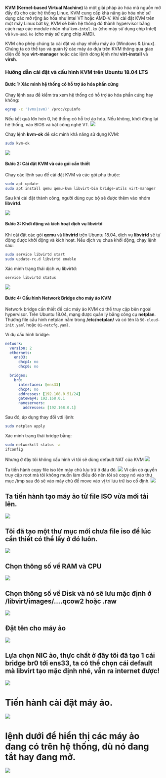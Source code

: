 **KVM (Kernel-based Virtual Machine)** là một giải pháp ảo hóa mã nguồn mở đầy đủ cho các hệ thống Linux. KVM cung cấp khả năng ảo hóa nhờ sử dụng các mở rộng ảo hóa như Intel VT hoặc AMD-V. Khi cài đặt KVM trên một máy Linux bất kỳ, KVM sẽ biến hệ thống đó thành hypervisor bằng cách nạp các module nhân như `kvm-intel.ko` (cho máy sử dụng chip Intel) và `kvm-amd.ko` (cho máy sử dụng chip AMD).

KVM cho phép chúng ta cài đặt và chạy nhiều máy ảo (Windows & Linux). Chúng ta có thể tạo và quản lý các máy ảo dựa trên KVM thông qua giao diện đồ họa **virt-manager** hoặc các lệnh dòng lệnh như **virt-install** và **virsh**.
### Hướng dẫn cài đặt và cấu hình KVM trên Ubuntu 18.04 LTS

#### Bước 1: Xác minh hệ thống có hỗ trợ ảo hóa phần cứng
Chạy lệnh sau để kiểm tra xem hệ thống có hỗ trợ ảo hóa phần cứng hay không:
```bash
egrep -c '(vmx|svm)' /proc/cpuinfo
```

Nếu kết quả lớn hơn 0, hệ thống có hỗ trợ ảo hóa. Nếu không, khởi động lại hệ thống, vào BIOS và bật công nghệ VT.
![](https://img001.prntscr.com/file/img001/TdgMGjZRSO63QiErMEFSNQ.png)

Chạy lệnh **kvm-ok** để xác minh khả năng sử dụng KVM:
```bash
sudo kvm-ok
```

![](https://img001.prntscr.com/file/img001/1GEwOW6RS5uQtkGrAtXKlQ.png)

#### Bước 2: Cài đặt KVM và các gói cần thiết
Chạy các lệnh sau để cài đặt KVM và các gói phụ thuộc:
```bash
sudo apt update
sudo apt install qemu qemu-kvm libvirt-bin bridge-utils virt-manager
```
Sau khi cài đặt thành công, người dùng cục bộ sẽ được thêm vào nhóm **libvirtd**.

![](https://img001.prntscr.com/file/img001/gxddEIo-QJa7d1I9MAVoNw.png)

#### Bước 3: Khởi động và kích hoạt dịch vụ libvirtd
Khi cài đặt các gói **qemu** và **libvirtd** trên Ubuntu 18.04, dịch vụ **libvirtd** sẽ tự động được khởi động và kích hoạt. Nếu dịch vụ chưa khởi động, chạy lệnh sau:
```bash
sudo service libvirtd start
sudo update-rc.d libvirtd enable
```
Xác minh trạng thái dịch vụ libvirtd:
```bash
service libvirtd status
```


![](https://img001.prntscr.com/file/img001/ktl0NOQPRvKPZPpu3Q1dZQ.png)


#### Bước 4: Cấu hình Network Bridge cho máy ảo KVM
Network bridge cần thiết để các máy ảo KVM có thể truy cập bên ngoài hypervisor. Trên Ubuntu 18.04, mạng được quản lý bằng công cụ **netplan**. Thường file cấu hình netplan nằm trong **/etc/netplan/** và có tên là `50-cloud-init.yaml` hoặc `01-netcfg.yaml`.


Ví dụ cấu hình bridge:
```yaml
network:
  version: 2
  ethernets:
    ens33:
      dhcp4: no
      dhcp6: no

  bridges:
    br0:
      interfaces: [ens33]
      dhcp4: no
      addresses: [192.168.0.51/24]
      gateway4: 192.168.0.1
      nameservers:
        addresses: [192.168.0.1]
```
Sau đó, áp dụng thay đổi với lệnh:
```bash
sudo netplan apply
```
Xác minh trạng thái bridge bằng:
```bash
sudo networkctl status -a
ifconfig
```

Nhưng ở đây tôi không cấu hình vì tôi sẽ dùng default NAT của KVM
![](https://img001.prntscr.com/file/img001/4Nbd0M18ThOgl3KD8VMy9A.png)

Ta tiến hành copy file iso lên máy chủ lưu trữ ở đâu đó.
![](https://img001.prntscr.com/file/img001/Qr_deJ8-TMy1itSJiuCj5Q.png)
Vì cần có quyền truy cập root mà tôi không muốn làm điều đó nên tôi sẽ copy nó vào thư mục /tmp sau đó sẽ vào máy chủ để move vào vị trí lưu trữ iso cố định.
![](https://img001.prntscr.com/file/img001/d0Sdv9uSTmyEnt-cAoGn9w.png)




## Ta tiến hành tạo máy ảo từ file ISO vừa mới tải lên.

![](https://img001.prntscr.com/file/img001/Aev7UJ6pQKCpdDPSsOcxRg.png)

## Tôi đã tạo một thư mục mới chưa file iso để lúc cần thiết có thể lấy ở đó luôn.
![](https://img001.prntscr.com/file/img001/mppIsdjZSD27pVJz2VHCtw.png)
## Chọn thông số về RAM và CPU 
![](https://img001.prntscr.com/file/img001/1KkL70FdTxWNLKWTHeYjoQ.png)
## Chọn thông số về Disk và nó sẽ lưu mặc định ở /libvirt/images/....qcow2 hoặc .raw
![](https://img001.prntscr.com/file/img001/tUiJ3MV8TlG1OAshjXTVzg.png)
## Đặt tên cho máy ảo
![](https://img001.prntscr.com/file/img001/p09L4qGgTluZqgbFPlEDiA.png)

## Lựa chọn NIC ảo, thực chất ở đây tôi đã tạo 1 cái bridge br0 tới ens33, ta có thể chọn cái default mà libvirt tạo mặc định nhé, vẫn ra internet được!
![](https://img001.prntscr.com/file/img001/Ddiypbk4SW6B5IfSF_gmgw.png)

# Tiến hành cài đặt máy ảo.
![](https://img001.prntscr.com/file/img001/HPI9DymJRJOO4DEOGQxKZA.png)
# lệnh dưới để hiển thị các máy ảo đang có trên hệ thống, dù nó đang tắt hay đang mở.
![](https://img001.prntscr.com/file/img001/G2SGJ9M7Tgapi0jghW7Y5A.png)	
